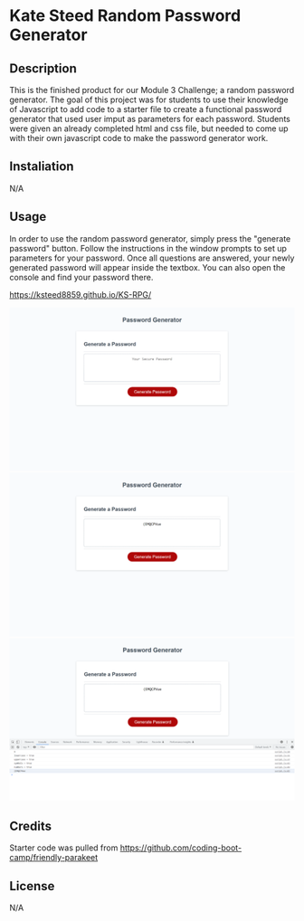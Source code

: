 # Kate Steed Random Password Generator

## Description

This is the finished product for our Module 3 Challenge; a random password generator. The goal of this project was for students to use their knowledge of Javascript to add code to a starter file to create a functional password generator that used user imput as parameters for each password. Students were given an already completed html and css file, but needed to come up with their own javascript code to make the password generator work.

## Instaliation

N/A

## Usage

In order to use the random password generator, simply press the "generate password" button. Follow the instructions in the window prompts to set up parameters for your password. Once all questions are answered, your newly generated password will appear inside the textbox. You can also open the console and find your password there. 

https://ksteed8859.github.io/KS-RPG/

![Blank-RPG](./Assets/Images/Blank-RPG.png)
![Completed-RPG](./Assets/Images/Completed-RPG.png)
![Console-log-RPG](./Assets/Images/Console.log-RPG.png)

## Credits

Starter code was pulled from https://github.com/coding-boot-camp/friendly-parakeet

## License

N/A

